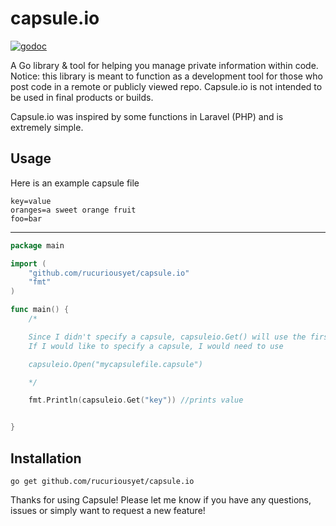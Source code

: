 # capsule.io

[![godoc](https://img.shields.io/badge/godoc-reference-blue.svg)](http://godoc.org/github.com/rucuriousyet/capsule.io)

A Go library &amp; tool for helping you manage private information within code. 
Notice: this library is meant to function as a development tool for those who post code in a remote or publicly viewed repo. Capsule.io is not intended to be used in final products or builds. 

Capsule.io was inspired by some functions in Laravel (PHP) and is extremely simple.

## Usage

Here is an example capsule file
```
key=value
oranges=a sweet orange fruit
foo=bar

```

***

```Go
package main

import (
	"github.com/rucuriousyet/capsule.io"
	"fmt"
)

func main() {
	/* 

	Since I didn't specify a capsule, capsuleio.Get() will use the first .capsule file found in the local directory
	If I would like to specify a capsule, I would need to use

	capsuleio.Open("mycapsulefile.capsule")

	*/

	fmt.Println(capsuleio.Get("key")) //prints value


}

```

## Installation
```
go get github.com/rucuriousyet/capsule.io
```

Thanks for using Capsule! Please let me know if you have any questions, issues or simply want to request a new feature!
